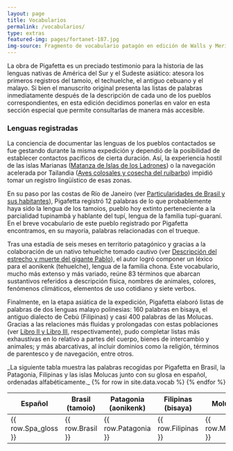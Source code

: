 ```yaml
---
layout: page
title: Vocabularios
permalink: /vocabularios/
type: extras
featured-img: pages/fortanet-187.jpg
img-source: Fragmento de vocabulario patagón en edición de Walls y Merino (cortesía de Benson Latin American Collection, LLILAS Benson Latin American Studies and Collections, The University of Texas at Austin)
---
```


La obra de Pigafetta es un preciado testimonio para la historia de las lenguas nativas de América del Sur y el Sudeste asiático: atesora los primeros registros del tamoio, el techuelche, el antiguo cebuano y el malayo. Si bien el manuscrito original presenta las listas de palabras inmediatamente después de la descripción de cada uno de los pueblos correspondientes, en esta edición decidimos ponerlas en valor en esta sección especial que permite consultarlas de manera más accesible.

### Lenguas registradas

La conciencia de documentar las lenguas de los pueblos contactados se fue gestando durante la misma expedición y dependió de la posibilidad de establecer contactos pacíficos de cierta duración. Así, la experiencia hostil de las islas Marianas ([Matanza de Islas de los Ladrones]({{site.baseurl}}/relacion/pg_0021.html)) o la navegación acelerada por Tailandia ([Aves colosales y cosecha del ruibarbo]({{site.baseurl}}/relacion/pg_0081.html)) impidió tomar un registro lingüístico de esas zonas. 

En su paso por las costas de Río de Janeiro (ver [Particularidades de Brasil y sus habitantes]({{site.baseurl}}/relacion/pg_0006.html)), Pigafetta registró 12 palabras de lo que probablemente haya sido la lengua de los tamoios, pueblo hoy extinto perteneciente a la parcialidad tupinambá y hablante del tupí, lengua de la familia tupí-guaraní. En el breve vocabulario de este pueblo registrado por Pigafetta encontramos, en su mayoría, palabras relacionadas con el trueque.

Tras una estadía de seis meses en territorio patagónico y gracias a la colaboración de un nativo tehuelche tomado cautivo (ver [Descripción del estrecho y muerte del gigante Pablo]({{site.baseurl}}/relacion/pg_0018.html)), el autor logró componer un léxico para el aonikenk (tehuelche), lengua de la familia chona. Este vocabulario, mucho más extenso y más variado, reúne 83 términos que abarcan sustantivos referidos a descripción física, nombres de animales, colores, fenómenos climáticos, elementos de uso cotidiano y siete verbos.

Finalmente, en la etapa asiática de la expedición, Pigafetta elaboró listas de palabras de dos lenguas malayo polinesias: 160 palabras en bisaya, el antiguo dialecto de Cebú (Filipinas) y casi 400 palabras de las Molucas. Gracias a las relaciones más fluidas y prolongadas con estas poblaciones (ver [Libro II y Libro III]({{site.baseurl}}/toc), respectivamente), pudo completar listas más exhaustivas en lo relativo a partes del cuerpo, bienes de intercambio y animales; y más abarcativas, al incluir dominios como la religión, términos de parentesco y de navegación, entre otros.

<div class="py-2"></div>
_La siguiente tabla muestra las palabras recogidas por Pigafetta en Brasil, la Patagonia, Filipinas y las islas Molucas junto con su glosa en español, ordenadas alfabéticamente._


  <table id="table_id" class="display table">
    <thead>
      <tr><th class="th-sm">Español</th><th class="th-sm">Brasil (tamoio)</th><th>Patagonia (aonikenk)</th><th>Filipinas (bisaya)</th><th>Molucas</th></tr>
    </thead>
    <tbody>
    {% for row in site.data.vocab %}
        <tr><td>{{ row.Spa_gloss }}</td><td class="italic">{{ row.Brasil }}</td><td class="italic">{{ row.Patagonia }}</td><td class="italic">{{ row.Filipinas }}</td><td class="italic">{{ row.Molucas }}</td></tr>
      {% endfor %}
    </tbody>
  </table> 	



<script type="text/javascript">
$(document).ready( function () {
    $('#table_id').DataTable();
} );
</script>
